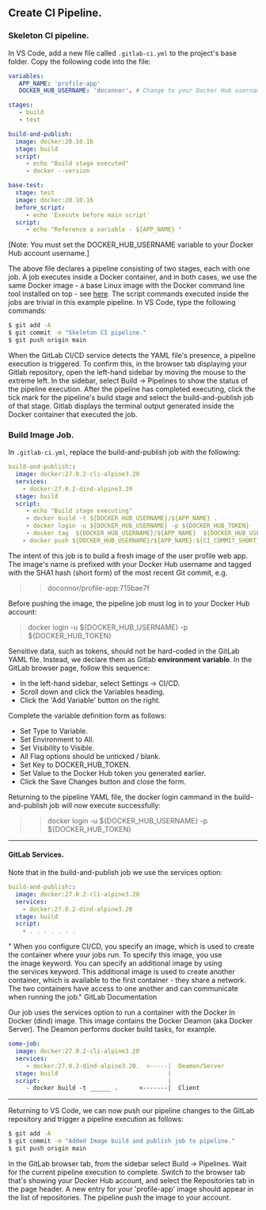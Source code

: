 ## Create CI Pipeline.

### Skeleton CI pipeline.
In VS Code, add a new file called `.gitlab-ci.yml` to the project's base folder. Copy the following code into the file:
~~~yaml
variables:
   APP_NAME: 'profile-app'
   DOCKER_HUB_USERNAME: 'doconnor'. # Change to your Docker Hub username

stages:
   - build
   - test

build-and-publish:
  image: docker:20.10.16
  stage: build
  script:
     - echo "Build stage executed"
     - docker --version

base-test:
  stage: test
  image: docker:20.10.16
  before_script:
     - echo 'Execute before main script'
  script: 
     - echo "Reference a variable - ${APP_NAME} " 
~~~
[Note: You must set the DOCKER_HUB_USERNAME variable to your Docker Hub account username.]

The above file declares a pipeline consisting of two stages, each with one job. A job executes inside a Docker container, and in both cases, we use the same Docker image - a base Linux image with the Docker command line tool installed on top - see [here][dockeri]. The script commands executed inside the jobs are trivial in this example pipeline. In VS Code, type the following commands:
~~~bash
$ git add -A
$ git commit -m "Skeleton CI pipeline."
$ git push origin main
~~~

When the GitLab CI/CD service detects the YAML file's presence, a pipeline execution is triggered. To confirm this, in the browser tab displaying your Gitlab repository, open the left-hand sidebar by moving the mouse to the extreme left. In the sidebar, select Build -> Pipelines to show the status of the pipeline execution. After the pipeline has completed executing, click the tick mark for the pipeline's build stage and select the build-and-publish job of that stage. Gitlab displays the terminal output generated inside the Docker container that executed the job.

### Build Image Job.

In `.gitlab-ci.yml`, replace the build-and-publish job with the following:
~~~yaml
build-and-publish::
  image: docker:27.0.2-cli-alpine3.20
  services:
    - docker:27.0.2-dind-alpine3.20
  stage: build
  script:
     - echo "Build stage executing"
     - docker build -t ${DOCKER_HUB_USERNAME}/${APP_NAME} .
     - docker login -u ${DOCKER_HUB_USERNAME} -p ${DOCKER_HUB_TOKEN}
     - docker tag  ${DOCKER_HUB_USERNAME}/${APP_NAME}  ${DOCKER_HUB_USERNAME}/${APP_NAME}:${CI_COMMIT_SHORT_SHA} 
    - docker push ${DOCKER_HUB_USERNAME}/${APP_NAME}:${CI_COMMIT_SHORT_SHA}
~~~
The intent of this job is to build a fresh image of the user profile web app. The image's name is prefixed with your Docker Hub username and tagged with the SHA1 hash (short form) of the most recent Git commit, e.g.

>> doconnor/profile-app:715bae7f 

Before pushing the image, the pipeline job must log in to your Docker Hub account:

> docker login -u ${DOCKER_HUB_USERNAME} -p ${DOCKER_HUB_TOKEN}

Sensitive data, such as tokens, should not be hard-coded in the GitLab YAML file. Instead, we declare them as Gitlab __environment variable__. In the GitLab browser page, follow this sequence:

+ In the left-hand sidebar, select Settings -> CI/CD. 
+ Scroll down and click the Variables heading. 
+ Click the 'Add Variable' button on the right.

Complete the variable definition form as follows:

+ Set Type to Variable.
+ Set Environment to All.
+ Set Visibility to Visible. 
+ All Flag options should be unticked / blank.
+ Set Key to DOCKER_HUB_TOKEN.
+ Set Value to the Docker Hub token you generated earlier.
+ Click the Save Changes button and close the form. 
 
Returning to the pipeline YAML file, the docker login cammand in the build-and-publish job will now execute successfully:

>> docker login -u ${DOCKER_HUB_USERNAME} -p ${DOCKER_HUB_TOKEN}

---------------------------------

#### GitLab Services.

Note that in the build-and-publish job we use the services option:
~~~yaml
build-and-publish::
  image: docker:27.0.2-cli-alpine3.20
  services:
    - docker:27.0.2-dind-alpine3.20
  stage: build
  script:
    - . . . . . . . 
~~~

" When you configure CI/CD, you specify an image, which is used to create the container where your jobs run. To specify this image, you use the image keyword.
You can specify an additional image by using the services keyword. This additional image is used to create another container, which is available to the first container - they share a network. The two containers have access to one another and can communicate when running the job." GitLab Documentation

Our job uses the services option to run a container with the Docker In Docker (dind) image. This image contains the Docker Deamon (aka Docker Server). The Deamon performs docker build tasks, for example. 
~~~yaml
some-job:
  image: docker:27.0.2-cli-alpine3.20
  services:
     - docker:27.0.2-dind-alpine3.20.  <-----|  Deamon/Server
  stage: build                               |
  script:                                    |
     - docker build -t ______ .      <-------|  Client
~~~

-------------------------------

Returning to VS Code, we can now push our pipeline changes to the GitLab repository and trigger a pipeline execution as follows:
~~~bash
$ git add -A
$ git commit -m "Added Image build and publish job to pipeline."
$ git push origin main
~~~
In the GitLab browser tab, from the sidebar select Build -> Pipelines. Wait for the current pipeline execution to complete. Switch to the browser tab that's showing your Docker Hub account, and select the Repositories tab in the page header. A new entry for your 'profile-app' image should appear in the list of repositories. The pipeline push the image to your account. 

[dockeri]: https://hub.docker.com/_/docker